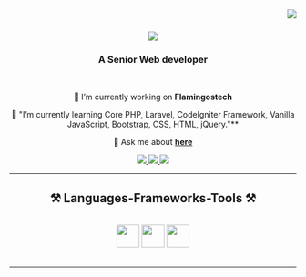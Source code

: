 <img align="right" src="https://visitor-badge.laobi.icu/badge?page_id=ImranMallik.ImranMallik" />

<h1 align="center">
    <img src="https://readme-typing-svg.herokuapp.com/?font=Righteous&size=35&center=true&vCenter=true&width=500&height=70&duration=4000&lines=Hi+There!+👋;+This+Is+Aritra+Kundu!;" />
</h1>

<h3 align="center">A Senior Web developer</h3>

<br/>

<div align="center">
 
 🔭 I’m currently working on **Flamingostech**
 
 🌱 "I’m currently learning Core PHP, Laravel, CodeIgniter Framework, Vanilla JavaScript, Bootstrap, CSS, HTML, jQuery."**

💬 Ask me about **[here](https://github.com/Bapan95/)**

 </div>
 
<div align="center">
  <a href="https://mail.google.com/mail/?view=cm&fs=1&to=aritra.flamingostech@gmail.com" target="_blank">
    <img src="https://img.shields.io/badge/Gmail-333333?style=for-the-badge&logo=gmail&logoColor=red" />
  </a>
  <a href="https://www.linkedin.com/in/aritra-k-401a91131" target="_blank">
    <img src="https://img.shields.io/badge/LinkedIn-0077B5?style=for-the-badge&logo=linkedin&logoColor=white" target="_blank" />
  </a>
  <a href="https://github.com/Bapan95/" target="_blank">
     <img src="https://img.shields.io/badge/Portfolio-FF5722?style=for-the-badge&logo=todoist&logoColor=white" target="_blank" /> <!-- sqlite, safari, google-chrome are other good icon options -->
  </a>
</div>

 <hr/>
 
<h2 align="center">⚒️ Languages-Frameworks-Tools ⚒️</h2>
<br/>
<div align="center">
   <img src="https://cdn.jsdelivr.net/gh/devicons/devicon/icons/php/php-original.svg" width="40" height="40"/> 
<img src="https://cdn.jsdelivr.net/gh/devicons/devicon/icons/javascript/javascript-original.svg" width="40" height="40"/> 
<img src="https://cdn.jsdelivr.net/gh/devicons/devicon/icons/mysql/mysql-original.svg" width="40" height="40"/>
</div>

<br/>
<hr/>
